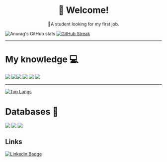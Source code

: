

<h1 align="center">
   👀 Welcome!
</h1><p align="center">🚀A student looking for my first job.</p>

 
![Anurag's GitHub stats](https://github-readme-stats.vercel.app/api?username=withene&show_icons=true&theme=radical)
[![GitHub Streak](http://github-readme-streak-stats.herokuapp.com?user=Withene&theme=radical)](https://git.io/streak-stats)

<hr>


<h1>
   My knowledge 💻
</h1>


  <img src="https://img.shields.io/badge/Node.js-43853D?style=for-the-badge&logo=node.js&logoColor=white"/> <img src="https://img.shields.io/badge/TypeScript-007ACC?style=for-the-badge&logo=typescript&logoColor=white"/><img src="https://img.shields.io/badge/JavaScript-323330?style=for-the-badge&logo=javascript&logoColor=F7DF1E"/> <img src="https://img.shields.io/badge/HTML-orange?style=for-the-badge&logo=html5&logoColor=white"/> <img src="https://img.shields.io/badge/CSS-blue?&style=for-the-badge&logo=css3&logoColor=white"/> <img src="https://img.shields.io/badge/React-20232A?style=for-the-badge&logo=react&logoColor=61DAFB"/>

 <hr>

[![Top Langs](https://github-readme-stats.vercel.app/api/top-langs/?username=withene&layout=compact&theme=radical)](https://github.com/anuraghazra/github-readme-stats)


<h1>
  Databases 💾
</h1>

<img src="https://img.shields.io/badge/MySQL-00000F?style=for-the-badge&logo=mysql&logoColor=white"/> <img src="https://img.shields.io/badge/MongoDB-4EA94B?style=for-the-badge&logo=mongodb&logoColor=white"/> <img src="https://img.shields.io/badge/SQLite-07405E?style=for-the-badge&logo=sqlite&logoColor=white"/>





## Links

[![Linkedin Badge](https://img.shields.io/badge/LinkedIn-0077B5?style=for-the-badge&logo=linkedin&logoColor=white=https://www.linkedin.com/in/withene-costa/)]( https://www.linkedin.com/in/withene-costa/)
